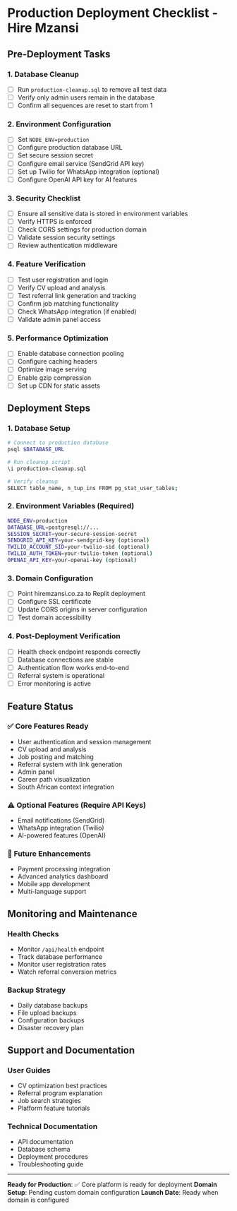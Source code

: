 # Production Deployment Checklist - Hire Mzansi

## Pre-Deployment Tasks

### 1. Database Cleanup
- [ ] Run `production-cleanup.sql` to remove all test data
- [ ] Verify only admin users remain in the database
- [ ] Confirm all sequences are reset to start from 1

### 2. Environment Configuration
- [ ] Set `NODE_ENV=production`
- [ ] Configure production database URL
- [ ] Set secure session secret
- [ ] Configure email service (SendGrid API key)
- [ ] Set up Twilio for WhatsApp integration (optional)
- [ ] Configure OpenAI API key for AI features

### 3. Security Checklist
- [ ] Ensure all sensitive data is stored in environment variables
- [ ] Verify HTTPS is enforced
- [ ] Check CORS settings for production domain
- [ ] Validate session security settings
- [ ] Review authentication middleware

### 4. Feature Verification
- [ ] Test user registration and login
- [ ] Verify CV upload and analysis
- [ ] Test referral link generation and tracking
- [ ] Confirm job matching functionality
- [ ] Check WhatsApp integration (if enabled)
- [ ] Validate admin panel access

### 5. Performance Optimization
- [ ] Enable database connection pooling
- [ ] Configure caching headers
- [ ] Optimize image serving
- [ ] Enable gzip compression
- [ ] Set up CDN for static assets

## Deployment Steps

### 1. Database Setup
```bash
# Connect to production database
psql $DATABASE_URL

# Run cleanup script
\i production-cleanup.sql

# Verify cleanup
SELECT table_name, n_tup_ins FROM pg_stat_user_tables;
```

### 2. Environment Variables (Required)
```bash
NODE_ENV=production
DATABASE_URL=postgresql://...
SESSION_SECRET=your-secure-session-secret
SENDGRID_API_KEY=your-sendgrid-key (optional)
TWILIO_ACCOUNT_SID=your-twilio-sid (optional)
TWILIO_AUTH_TOKEN=your-twilio-token (optional)
OPENAI_API_KEY=your-openai-key (optional)
```

### 3. Domain Configuration
- [ ] Point hiremzansi.co.za to Replit deployment
- [ ] Configure SSL certificate
- [ ] Update CORS origins in server configuration
- [ ] Test domain accessibility

### 4. Post-Deployment Verification
- [ ] Health check endpoint responds correctly
- [ ] Database connections are stable
- [ ] Authentication flow works end-to-end
- [ ] Referral system is operational
- [ ] Error monitoring is active

## Feature Status

### ✅ Core Features Ready
- User authentication and session management
- CV upload and analysis
- Job posting and matching
- Referral system with link generation
- Admin panel
- Career path visualization
- South African context integration

### ⚠️ Optional Features (Require API Keys)
- Email notifications (SendGrid)
- WhatsApp integration (Twilio)
- AI-powered features (OpenAI)

### 🔄 Future Enhancements
- Payment processing integration
- Advanced analytics dashboard
- Mobile app development
- Multi-language support

## Monitoring and Maintenance

### Health Checks
- Monitor `/api/health` endpoint
- Track database performance
- Monitor user registration rates
- Watch referral conversion metrics

### Backup Strategy
- Daily database backups
- File upload backups
- Configuration backups
- Disaster recovery plan

## Support and Documentation

### User Guides
- CV optimization best practices
- Referral program explanation
- Job search strategies
- Platform feature tutorials

### Technical Documentation
- API documentation
- Database schema
- Deployment procedures
- Troubleshooting guide

---

**Ready for Production**: ✅ Core platform is ready for deployment
**Domain Setup**: Pending custom domain configuration
**Launch Date**: Ready when domain is configured